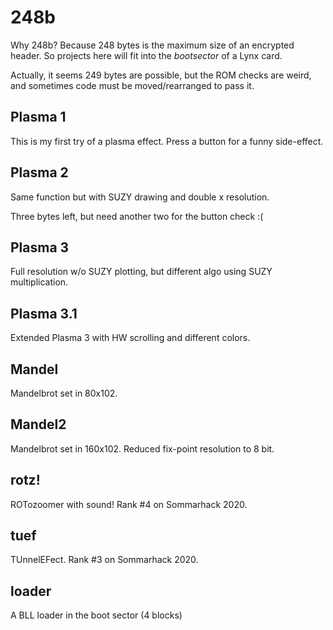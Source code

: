 # 248b

Why 248b? Because 248 bytes is the maximum size of an encrypted header.
So projects here will fit into the _bootsector_ of a Lynx card.

Actually, it seems 249 bytes are possible, but the ROM checks are weird, and
sometimes code must be moved/rearranged to pass it.

## Plasma 1

This is my first try of a plasma effect. Press a button for a funny side-effect.

## Plasma 2

Same function but with SUZY drawing and double x resolution.

Three bytes left, but need another two for the button check :(

## Plasma 3

Full resolution w/o SUZY plotting, but different algo using SUZY multiplication.

## Plasma 3.1

Extended Plasma 3 with HW scrolling and different colors.

## Mandel

Mandelbrot set in 80x102.

## Mandel2

Mandelbrot set in 160x102. Reduced fix-point resolution to 8 bit.

## rotz!

ROTozoomer with sound! Rank #4 on Sommarhack 2020.

## tuef

TUnnelEFect. Rank #3 on Sommarhack 2020.

## loader

A BLL loader in the boot sector (4 blocks)
